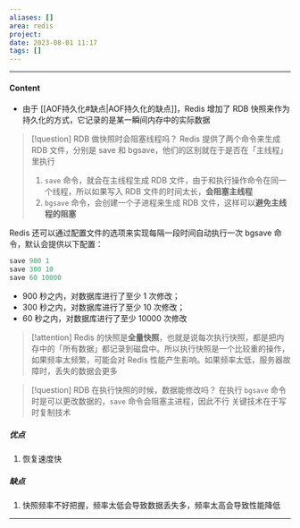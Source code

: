 ```yaml
---
aliases: []
area: redis
project: 
date: 2023-08-01 11:17
tags: []
---
```

---
#### Content
- 由于 [[AOF持久化#缺点|AOF持久化的缺点]]，Redis 增加了 RDB 快照来作为持久化的方式，它记录的是某一瞬间内存中的实际数据

> [!question] RDB 做快照时会阻塞线程吗？
> Redis 提供了两个命令来生成 RDB 文件，分别是 save 和 bgsave，他们的区别就在于是否在「主线程」里执行
> 1.  `save` 命令，就会在主线程生成 RDB 文件，由于和执行操作命令在同一个线程，所以如果写入 RDB 文件的时间太长，**会阻塞主线程**
> 2.  `bgsave` 命令，会创建一个子进程来生成 RDB 文件，这样可以**避免主线程的阻塞**

Redis 还可以通过配置文件的选项来实现每隔一段时间自动执行一次 bgsave 命令，默认会提供以下配置：
```cpp
save 900 1
save 300 10
save 60 10000
```
- 900 秒之内，对数据库进行了至少 1 次修改；
- 300 秒之内，对数据库进行了至少 10 次修改；
- 60 秒之内，对数据库进行了至少 10000 次修改

> [!attention] 
> Redis 的快照是**全量快照**，也就是说每次执行快照，都是把内存中的「所有数据」都记录到磁盘中。所以执行快照是一个比较重的操作，如果频率太频繁，可能会对 Redis 性能产生影响。如果频率太低，服务器故障时，丢失的数据会更多

> [!question] RDB 在执行快照的时候，数据能修改吗？
> 在执行 `bgsave` 命令时是可以更改数据的，`save` 命令会阻塞主进程，因此不行
> 关键技术在于写时复制技术

##### 优点
1. 恢复速度快

##### 缺点
1. 快照频率不好把握，频率太低会导致数据丢失多，频率太高会导致性能降低

---
